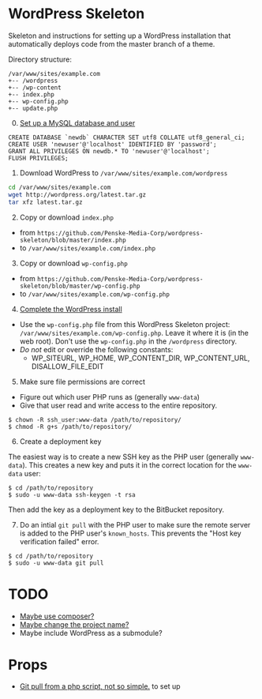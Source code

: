 # WordPress Skeleton

Skeleton and instructions for setting up a WordPress installation that automatically deploys code from the master branch of a theme.

Directory structure:

```
/var/www/sites/example.com
+-- /wordpress
+-- /wp-content
+-- index.php
+-- wp-config.php
+-- update.php
```

0. [Set up a MySQL database and user](https://www.digitalocean.com/community/tutorials/how-to-create-a-new-user-and-grant-permissions-in-mysql)
```mysql
CREATE DATABASE `newdb` CHARACTER SET utf8 COLLATE utf8_general_ci;
CREATE USER 'newuser'@'localhost' IDENTIFIED BY 'password';
GRANT ALL PRIVILEGES ON newdb.* TO 'newuser'@'localhost';
FLUSH PRIVILEGES;
```

1. Download WordPress to `/var/www/sites/example.com/wordpress`
```bash
cd /var/www/sites/example.com
wget http://wordpress.org/latest.tar.gz
tar xfz latest.tar.gz
```

2. Copy or download `index.php`
  * from `https://github.com/Penske-Media-Corp/wordpress-skeleton/blob/master/index.php`
  * to `/var/www/sites/example.com/index.php`

3. Copy or download `wp-config.php`
  * from `https://github.com/Penske-Media-Corp/wordpress-skeleton/blob/master/wp-config.php`
  * to `/var/www/sites/example.com/wp-config.php`

4. [Complete the WordPress install](http://codex.wordpress.org/Installing_WordPress)
  * Use the `wp-config.php` file from this WordPress Skeleton project:  `/var/www/sites/example.com/wp-config.php`. Leave it where it is (in the web root). Don't use the `wp-config.php` in the `/wordpress` directory.
  * _Do not_ edit or override the following constants:
    * WP_SITEURL, WP_HOME, WP_CONTENT_DIR, WP_CONTENT_URL, DISALLOW_FILE_EDIT

5. Make sure file permissions are correct
  * Figure out which user PHP runs as (generally `www-data`)
  * Give that user read and write access to the entire repository.

```
$ chown -R ssh_user:www-data /path/to/repository/
$ chmod -R g+s /path/to/repository/
```

6. Create a deployment key

The easiest way is to create a new SSH key as the PHP user (generally `www-data`). This creates a new key and puts it in the correct location for the `www-data` user:

```
$ cd /path/to/repository
$ sudo -u www-data ssh-keygen -t rsa
```

Then add the key as a deployment key to the BitBucket repository.

7. Do an intial `git pull` with the PHP user to make sure the remote server is added to the PHP user's `known_hosts`. This prevents the "Host key verification failed" error.

```
$ cd /path/to/repository
$ sudo -u www-data git pull
```

# TODO
* [Maybe use composer?](http://roots.io/using-composer-with-wordpress/)
* [Maybe change the project name?](https://github.com/markjaquith/WordPress-Skeleton)
* Maybe include WordPress as a submodule?

# Props
* [Git pull from a php script, not so simple.](http://jondavidjohn.com/git-pull-from-a-php-script-not-so-simple/) to set up